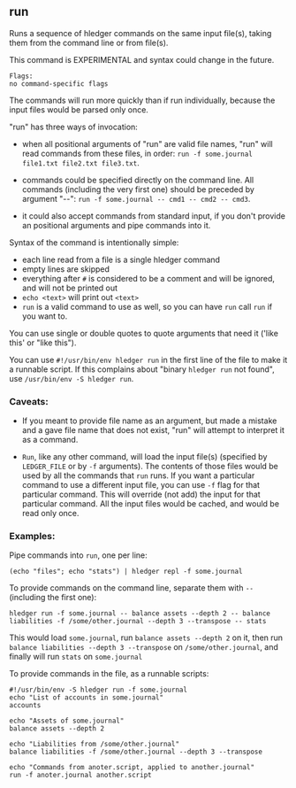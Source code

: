 ## run 

Runs a sequence of hledger commands on the same input file(s), taking them from the command line or from file(s).

This command is EXPERIMENTAL and syntax could change in the future.

```flags
Flags:
no command-specific flags
```

The commands will run more quickly than if run individually, because the input files would be parsed only once.

"run" has three ways of invocation:

- when all positional arguments of "run" are valid file names, "run" will read commands from these files, in order: `run -f some.journal file1.txt file2.txt file3.txt`.

- commands could be specified directly on the command line. All commands (including the very first one) should be preceded by argument "--": `run -f some.journal -- cmd1 -- cmd2 -- cmd3`.

- it could also accept commands from standard input, if you don't provide an positional arguments and pipe commands into it.

Syntax of the command is intentionally simple:
- each line read from a file is a single hledger command
- empty lines are skipped
- everything after `#` is considered to be a comment and will be ignored, and will not be printed out
- `echo <text>` will print out `<text>`
- `run` is a valid command to use as well, so you can have `run` call `run` if you want to.

You can use single or double quotes to quote arguments that need it ('like this' or "like this").

You can use `#!/usr/bin/env hledger run` in the first line of the file to make it a runnable script. If this complains about "binary `hledger run` not found", use `/usr/bin/env -S hledger run`.

### Caveats:

- If you meant to provide file name as an argument, but made a mistake and a gave file name that does not exist, "run" will attempt to interpret it as a command.

- `Run`, like any other command, will load the input file(s) (specified by `LEDGER_FILE` or by `-f` arguments). The contents of those files would be used by all the commands that `run` runs. If you want a particular command to use a different input file, you can use `-f` flag for that particular command. This will override (not add) the input for that particular command. All the input files would be cached, and would be read only once.

### Examples:

Pipe commands into `run`, one per line:
```cli
(echo "files"; echo "stats") | hledger repl -f some.journal
```

To provide commands on the command line, separate them with `--` (including the first one):
```cli
hledger run -f some.journal -- balance assets --depth 2 -- balance liabilities -f /some/other.journal --depth 3 --transpose -- stats
```
This would load `some.journal`, run `balance assets --depth 2` on it, then run `balance liabilities --depth 3 --transpose` on `/some/other.journal`, and finally will run `stats` on `some.journal`

To provide commands in the file, as a runnable scripts:
```cli
#!/usr/bin/env -S hledger run -f some.journal
echo "List of accounts in some.journal"
accounts

echo "Assets of some.journal"
balance assets --depth 2

echo "Liabilities from /some/other.journal"
balance liabilities -f /some/other.journal --depth 3 --transpose

echo "Commands from anoter.script, applied to another.journal"
run -f anoter.journal another.script
```

